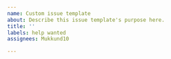 ```yaml
---
name: Custom issue template
about: Describe this issue template's purpose here.
title: ''
labels: help wanted
assignees: Mukkund10

---
```



